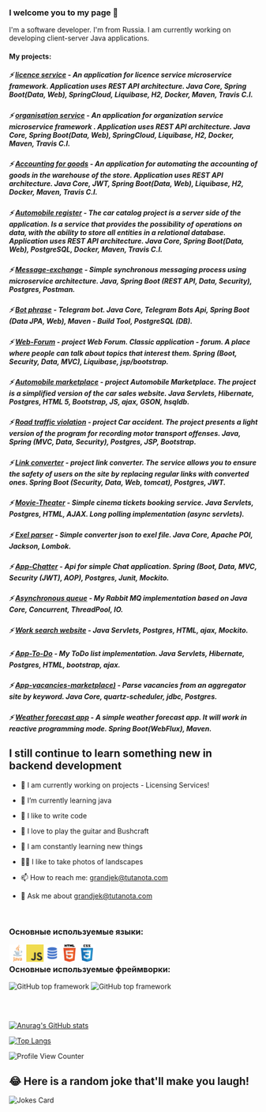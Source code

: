 ### I welcome you to my page 👋

I'm a software developer. 
I'm from Russia.
I am currently working on developing client-server Java applications.

#### My projects:

##### ⚡ [licence service](https://github.com/Halsyon/Certificating-service-View) - An application for licence service microservice framework. Application uses REST API architecture. Java Core, Spring Boot(Data, Web), SpringCloud, Liquibase, H2, Docker, Maven, Travis C.I.
##### ⚡ [organisation service](https://github.com/Halsyon/Establishment-service-View) - An application for organization service microservice framework . Application uses REST API architecture. Java Core, Spring Boot(Data, Web), SpringCloud, Liquibase, H2, Docker, Maven, Travis C.I.
##### ⚡ [Accounting for goods](https://github.com/Halsyon/App_Accounting-for-goods) - An application for automating the accounting of goods in the warehouse of the store. Application uses REST API architecture. Java Core, JWT, Spring Boot(Data, Web), Liquibase, H2, Docker, Maven, Travis C.I.
##### ⚡ [Automobile register](https://github.com/Halsyon/Automobile-register) - The car catalog project is a server side of the application. Is a service that provides the possibility of operations on data, with the ability to store all entities in a relational database. Application uses REST API architecture. Java Core, Spring Boot(Data, Web), PostgreSQL, Docker, Maven, Travis C.I.
##### ⚡ [Message-exchange](https://github.com/Halsyon/Message-exchange) - Simple synchronous messaging process using microservice architecture. Java, Spring Boot (REST API, Data, Security), Postgres, Postman.
##### ⚡ [Bot phrase](https://github.com/Halsyon/App_Issuing-an-arbitrary-phrase) - Telegram bot. Java Core, Telegram Bots Api, Spring Boot (Data JPA, Web), Maven - Build Tool, PostgreSQL (DB).
##### ⚡ [Web-Forum](https://github.com/Halsyon/web-forum) - project Web Forum. Classic application - forum. A place where people can talk about topics that interest them. Spring (Boot, Security, Data, MVC), Liquibase, jsp/bootstrap.
##### ⚡ [Automobile marketplace](https://github.com/Halsyon/Car-Sales-Website) - project Automobile Marketplace. The project is a simplified version of the car sales website. Java Servlets, Hibernate, Postgres, HTML 5, Bootstrap, JS, ajax, GSON, hsqldb.
##### ⚡ [Road traffic violation](https://github.com/Halsyon/Road-traffic-violation) - project Car accident. The project presents a light version of the program for recording motor transport offenses. Java, Spring (MVC, Data, Security), Postgres, JSP, Bootstrap.
##### ⚡ [Link converter](https://github.com/Halsyon/Link-converter) - project link converter. The service allows you to ensure the safety of users on the site by replacing regular links with converted ones. Spring Boot (Security, Data, Web, tomcat), Postgres, JWT.
##### ⚡ [Movie-Theater](https://github.com/Halsyon/Movie-Theater) -  Simple cinema tickets booking service. Java Servlets, Postgres, HTML, AJAX. Long polling implementation (async servlets).
##### ⚡ [Exel parser](https://github.com/Halsyon/json_to_exel) - Simple converter json to exel file. Java Сore, Apache POI, Jackson, Lombok.
##### ⚡ [App-Chatter](https://github.com/Halsyon/App_chatter) - Api for simple Chat application. Spring (Boot, Data, MVC, Security (JWT), AOP), Postgres, Junit, Mockito.
##### ⚡ [Asynchronous queue](https://github.com/Halsyon/Asynchronous-queue) - My Rabbit MQ implementation based on Java Core, Concurrent, ThreadPool, IO.
##### ⚡ [Work search website](https://github.com/Halsyon/App_work-search-website) - Java Servlets, Postgres, HTML, ajax, Mockito.
##### ⚡ [App-To-Do](https://github.com/Halsyon/App-To-Do) - My ToDo list implementation. Java Servlets, Hibernate, Postgres, HTML, bootstrap, ajax.
##### ⚡ [App-vacancies-marketplace)](https://github.com/Halsyon/App-vacancies-marketplace) - Parse vacancies from an aggregator site by keyword. Java Сore, quartz-scheduler, jdbc, Postgres.
##### ⚡ [Weather forecast app](https://github.com/Halsyon/weather_forecast_app) - A simple weather forecast app. It will work in reactive programming mode. Spring Boot(WebFlux), Maven.

## I still continue to learn something new in backend development

- 🔭 I am currently working on projects - Licensing Services!

- 🌱 I’m currently learning java
- 💪 I like to write code
- 🎉 I love to play the guitar and Bushcraft
- 🥅 I am constantly learning new things
- 🤹🏽 I like to take photos of landscapes
- 📫 How to reach me: grandjek@tutanota.com
- 💬 Ask me about grandjek@tutanota.com
<!--
**Halsyon/Halsyon** is a ✨ _special_ ✨ repository because its `README.md` (this file) appears on your GitHub profile.

Here are some ideas to get you started:

- 🔭 I’m currently working on 
- 🌱 I’m currently learning java
- 👯 I’m looking to collaborate on ...
- 🤔 I’m looking for help with ...
- 😄 Pronouns: ...
- ⚡ Fun fact: ...
-->
<br />

### Основные используемые языки:

<img align = "left" alt = "Java" width = "35px" src = "https://raw.githubusercontent.com/github/explore/80688e429a7d4ef2fca1e82350fe8e3517d3494d/topics/java/java.png" />
<img align = "left" alt = "JavaScript" width = "35px" src = "https://raw.githubusercontent.com/github/explore/80688e429a7d4ef2fca1e82350fe8e3517d3494d/topics/javascript/javascript.png" />
<img align = "left" alt = "SQL" width = "35px" src = "https://raw.githubusercontent.com/github/explore/80688e429a7d4ef2fca1e82350fe8e3517d3494d/topics/sql/sql.png" />
<img align = "left" alt = "HTML5" width = "35px" src = "https://raw.githubusercontent.com/github/explore/80688e429a7d4ef2fca1e82350fe8e3517d3494d/topics/html/html.png" />
<img align = "left" alt = "CSS3" width = "35px" src = "https://raw.githubusercontent.com/github/explore/80688e429a7d4ef2fca1e82350fe8e3517d3494d/topics/css/css.png" />

<br />

### Основные используемые фреймворки:
![GitHub top framework](https://img.shields.io/badge/Spring-FrameWork-green)
![GitHub top framework](https://img.shields.io/badge/Hibernate-FrameWork-yellowgreen)


<br />
<br />

[![Anurag's GitHub stats](https://github-readme-stats.vercel.app/api?username=Halsyon&show_icons=true&theme=transparent)](https://github.com/Halsyon/github-readme-stats)

[![Top Langs](https://github-readme-stats.vercel.app/api/top-langs/?username=Halsyon&layout=compact)](https://github.com/Halsyon/github-readme-stats)

![Profile View Counter](https://komarev.com/ghpvc/?username=Halsyon)


## 😂 Here is a random joke that'll make you laugh!
![Jokes Card](https://readme-jokes.vercel.app/api)
